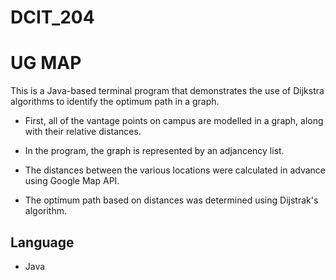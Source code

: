 # DCIT_204
# UG MAP
This is a Java-based terminal program that demonstrates the use of Dijkstra algorithms to identify the optimum path in a graph.

- First, all of the vantage points on campus are modelled in a graph, along with their relative distances.

- In the program, the graph is represented by an adjancency list.

- The distances between the various locations were calculated in advance using Google Map API.

- The optimum path based on distances was determined using Dijstrak's algorithm.


## Language
- Java

